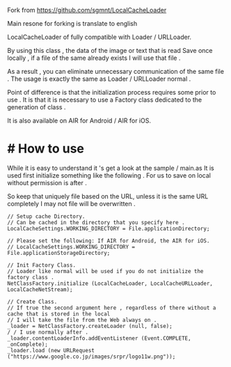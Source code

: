 Fork from https://github.com/sgmnt/LocalCacheLoader

Main resone for forking is translate to english 

LocalCacheLoader of fully compatible with Loader / URLLoader.


By using this class , the data of the image or text that is read
Save once locally , if a file of the same already exists
I will use that file .

As a result , you can eliminate unnecessary communication of the same file .
The usage is exactly the same as Loader / URLLoader normal .

Point of difference is that the initialization process requires some prior to use .
It is that it is necessary to use a Factory class dedicated to the generation of class .

It is also available on AIR for Android / AIR for iOS.

# # How to use

While it is easy to understand it 's get a look at the sample / main.as
It is used first initialize something like the following .
For us to save on local without permission is after .

So keep that uniquely file based on the URL, unless it is the same URL completely
I may not file will be overwritten .

    // Setup cache Directory.
    // Can be cached in the directory that you specify here .
    LocalCacheSettings.WORKING_DIRECTORY = File.applicationDirectory;
    
    // Please set the following: If AIR for Android, the AIR for iOS.
    // LocalCacheSettings.WORKING_DIRECTORY = File.applicationStorageDirectory;

    // Init Factory Class.
    // Loader like normal will be used if you do not initialize the factory class .
    NetClassFactory.initialize (LocalCacheLoader, LocalCacheURLLoader, LocalCacheNetStream);

    // Create Class.
    // If true the second argument here , regardless of there without a cache that is stored in the local
    // I will take the file from the Web always on .
    _loader = NetClassFactory.createLoader (null, false);
    / / I use normally after .
    _loader.contentLoaderInfo.addEventListener (Event.COMPLETE, _onComplete);
    _loader.load (new URLRequest ("https://www.google.co.jp/images/srpr/logo11w.png"));
